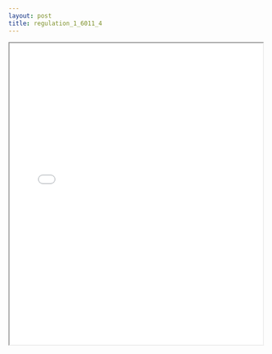 ```yaml
---
layout: post
title: regulation_1_6011_4
---
```


<div class="pdf-container">
<iframe src="ea/assets/pdfs/regulation_1_6011_4.pdf" height="600" width="100%" allowFullScreen="true"></iframe>
</div>

